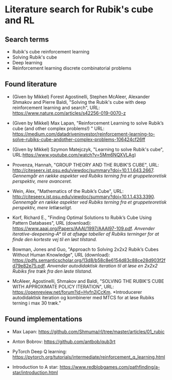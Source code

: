 # Literature search for Rubik's cube and RL


## Search terms

* Rubik's cube reinforcement learning
* Solving Rubik's cube
* Deep learning 
* Reinforcement learning discrete combinatorial problems



## Found literature

* (Given by Mikkel) Forest Agostinelli, Stephen McAleer, Alexander Shmakov and Pierre Baldi, "Solving the Rubik's cube
with deep reinforcement learning and search", URL: https://www.nature.com/articles/s42256-019-0070-z

* (Given by Mikkel) Max Lapan, "Reinforcement Learning to solve Rubik’s cube (and other complex problems!) "
URL: https://medium.com/datadriveninvestor/reinforcement-learning-to-solve-rubiks-cube-andother-complex-problems-106424cf26ff

* (Given by Mikkel) Szymon Matejczyk, "Learning to solve Rubik's cube",
URL:https://www.youtube.com/watch?v=5Mm6NQXVLAg) 

* Provenza, Hannah, "GROUP THEORY AND THE RUBIK’S CUBE", URL: http://citeseerx.ist.psu.edu/viewdoc/summary?doi=10.1.1.643.2667. *Gennemgår en række aspekter ved Rubiks terning fra et gruppeteoretisk perspektiv, mere avanceret.*

* Wein, Alex, "Mathematics of the Rubik’s Cube", URL: http://citeseerx.ist.psu.edu/viewdoc/summary?doi=10.1.1.433.3390. *Gennemgår en række aspekter ved Rubiks terning fra et gruppeteoretisk perspektiv, mere letlæseligt.*

* Korf, Richard E., "Finding Optimal Solutions to Rubik’s Cube Using Pattern Databases", URL (download): https://www.aaai.org/Papers/AAAI/1997/AAAI97-109.pdf. *Anvender iterative-deepening-A\* til at afsøge tabeller af Rubiks terninger for at finde den korteste vej til en løst tilstand.*

* Bowman, Jones and Guo, "Approach to Solving 2x2x2 Rubik’s Cubes Without Human Knowledge", URL (download): https://pdfs.semanticscholar.org/13d8/b58c8e6154d83c88ce28d903f2fd79e82e75.pdf. *Anvender autodidaktisk iteration til at løse en 2x2x2 Rubiks fire træk fra den løste tilstand.*

* McAleer, Agostinelli, Shmakov and Baldi, "SOLVING THE RUBIK’S CUBE WITH APPROXIMATE POLICY ITERATION", URL: https://openreview.net/forum?id=Hyfn2jCcKm. *Introducerer autodidaktisk iteration og kombinerer med MTCS for at løse Rubiks terning i max 30 træk."

## Found implementations

* Max Lapan: https://github.com/Shmuma/rl/tree/master/articles/01_rubic

* Anton Bobrov: https://github.com/antbob/qub3rt

* PyTorch Deep Q learning: https://pytorch.org/tutorials/intermediate/reinforcement_q_learning.html

* Introduction to A star: https://www.redblobgames.com/pathfinding/a-star/introduction.html
